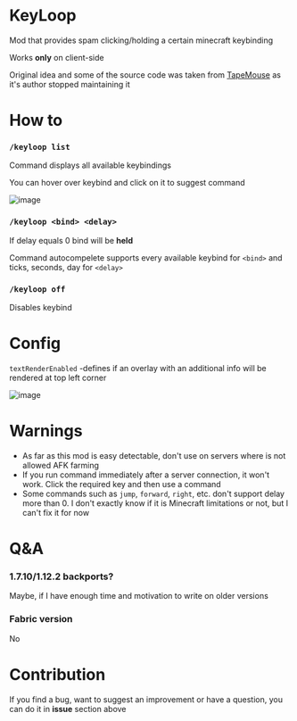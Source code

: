 # KeyLoop

Mod that provides spam clicking/holding a certain minecraft keybinding

Works **only** on client-side

Original idea and some of the source code was taken from [TapeMouse](https://github.com/dries007/TapeMouse) as it's author stopped maintaining it
# How to
### `/keyloop list`
Command displays all available keybindings

You can hover over keybind and click on it to suggest command

![image](https://user-images.githubusercontent.com/26070304/141831414-f55cf569-125c-44e0-8b83-58db7c5a38a7.png)

### `/keyloop <bind> <delay>`
If delay equals 0 bind will be **held**

Command autocompelete supports every available keybind for `<bind>` and ticks, seconds, day for `<delay>`

### `/keyloop off`
Disables keybind

# Config
```textRenderEnabled``` -defines if an overlay with an additional info will be rendered at top left corner

![image](https://user-images.githubusercontent.com/26070304/141831508-a629ad9e-6820-4e07-bf85-f6f390e524c6.png)

# Warnings
- As far as this mod is easy detectable, don't use on servers where is not allowed AFK farming
- If you run command immediately after a server connection, it won't work. Click the required key and then use a command
- Some commands such as `jump`, `forward`, `right`, etc. don't support delay more than 0. I don't exactly know if it is Minecraft limitations or not, but I can't fix it for now

# Q&A
### **1.7.10/1.12.2 backports?**

Maybe, if I have enough time and motivation to write on older versions
### **Fabric version**

No

# Contribution
If you find a bug, want to suggest an improvement or have a question, you can do it in **issue** section above
